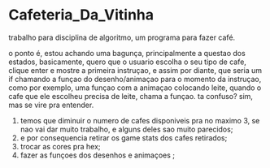 # Cafeteria_Da_Vitinha
trabalho para disciplina de algoritmo, um programa para fazer café. 

o ponto é, estou achando uma bagunça, principalmente a questao dos estados, basicamente, quero que o usuario escolha
o seu tipo de cafe, clique enter e mostre a primeira instruçao, e assim por diante, que seria um if chamando a funçao do desenho/animaçao 
para o momento da instruçao, como por exemplo, uma funçao com a animaçao colocando leite, quando o cafe que ele escolheu precisa de leite, 
chama a funçao. ta confuso? sim, mas se vire pra entender.

1. temos que diminuir o numero de cafes disponiveis pra no maximo 3, se nao vai dar muito trabalho, e alguns deles sao muito parecidos;
2. e por consequencia retirar os game stats dos cafes retirados;
3. trocar as cores pra hex;
4. fazer as funçoes dos desenhos e animaçoes ;
